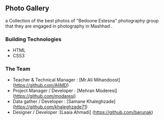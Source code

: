 Photo Gallery
-------------
a Collection of the best photos of "Bedoone Estesna" photography group that they are engaged in photography in Mashhad .

### Building Technologies

- HTML
- CSS3

### The Team 
- Teacher & Technical Manager : [Mr.Ali Mihandoost] (https://github.com/AliMD) 
- Project Manager / Developer : [Mehran Moderesi] (https://github.com/modaresi)
- Data gather / Developer : [Samane Khaleghzade] (https://github.com/khaleghzade71)
- Designer / Developer :[Laaia Ahmadi] (https://github.com/barunak)
